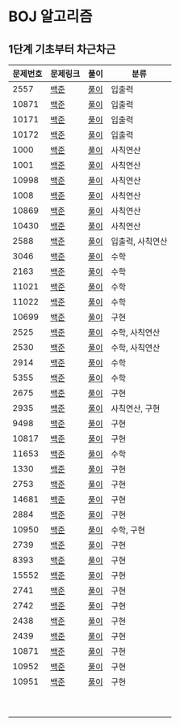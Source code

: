 # BOJ 알고리즘 

## 1단계 기초부터 차근차근



| 문제번호 | 문제링크                                      | 풀이                                            | 분류             |
| -------- | --------------------------------------------- | ----------------------------------------------- | ---------------- |
| 2557     | [백준](https://www.acmicpc.net/problem/2557)  | [풀이](https://www.acmicpc.net/source/25061950) | 입출력           |
| 10871    | [백준](https://www.acmicpc.net/problem/10718) | [풀이](https://www.acmicpc.net/source/25062112) | 입출력           |
| 10171    | [백준](https://www.acmicpc.net/problem/10171) | [풀이](https://www.acmicpc.net/source/25062269) | 입출력           |
| 10172    | [백준](https://www.acmicpc.net/problem/10172) | [풀이](https://www.acmicpc.net/source/25062414) | 입출력           |
| 1000     | [백준](https://www.acmicpc.net/problem/1000)  | [풀이](https://www.acmicpc.net/source/25062902) | 사칙연산         |
| 1001     | [백준](https://www.acmicpc.net/problem/1001)  | [풀이](https://www.acmicpc.net/source/25062945) | 사칙연산         |
| 10998    | [백준](https://www.acmicpc.net/problem/10998) | [풀이](https://www.acmicpc.net/source/25062973) | 사칙연산         |
| 1008     | [백준](https://www.acmicpc.net/problem/1008)  | [풀이](https://www.acmicpc.net/source/25063052) | 사칙연산         |
| 10869    | [백준](https://www.acmicpc.net/problem/10869) | [풀이](https://www.acmicpc.net/source/25079645) | 사칙연산         |
| 10430    | [백준](https://www.acmicpc.net/problem/10430) | [풀이](https://www.acmicpc.net/source/25081160) | 사칙연산         |
| 2588     | [백준](https://www.acmicpc.net/problem/2588)  | [풀이](https://www.acmicpc.net/source/25301772) | 입출력, 사칙연산 |
| 3046     | [백준](https://www.acmicpc.net/problem/3046)  | [풀이](https://www.acmicpc.net/source/25316120) | 수학             |
| 2163     | [백준](https://www.acmicpc.net/problem/2163)  | [풀이](https://www.acmicpc.net/source/25316403) | 수학             |
| 11021    | [백준](https://www.acmicpc.net/problem/11021) | [풀이](https://www.acmicpc.net/source/25317668) | 수학             |
| 11022    | [백준](https://www.acmicpc.net/problem/11022) | [풀이](https://www.acmicpc.net/source/25317789) | 수학             |
| 10699    | [백준](https://www.acmicpc.net/problem/10699) | [풀이](https://www.acmicpc.net/source/25326999) | 구현             |
| 2525     | [백준](https://www.acmicpc.net/problem/2525)  | [풀이](https://www.acmicpc.net/source/25350836) | 수학, 사칙연산   |
| 2530     | [백준](https://www.acmicpc.net/problem/2530)  | [풀이](https://www.acmicpc.net/source/25359057) | 수학, 사칙연산   |
| 2914     | [백준](https://www.acmicpc.net/problem/2914)  | [풀이](https://www.acmicpc.net/source/25359382) | 수학             |
| 5355     | [백준](https://www.acmicpc.net/problem/5355)  | [풀이](https://www.acmicpc.net/source/25375942) | 수학             |
| 2675     | [백준](https://www.acmicpc.net/problem/2675)  | [풀이](https://www.acmicpc.net/source/25384847) | 구현             |
| 2935     | [백준](https://www.acmicpc.net/problem/2935)  | [풀이](https://www.acmicpc.net/source/25384990) | 사칙연산, 구현   |
| 9498     | [백준](https://www.acmicpc.net/problem/9498)  | [풀이](https://www.acmicpc.net/source/25385444) | 구현             |
| 10817    | [백준](https://www.acmicpc.net/problem/10817) | [풀이](https://www.acmicpc.net/source/25386029) | 구현             |
| 11653    | [백준](https://www.acmicpc.net/problem/11653) | [풀이](https://www.acmicpc.net/source/25438902) | 수학             |
| 1330     | [백준](https://www.acmicpc.net/problem/1330)  | [풀이](https://www.acmicpc.net/source/25454929) | 구현             |
| 2753     | [백준](https://www.acmicpc.net/problem/2753)  | [풀이](https://www.acmicpc.net/source/25455524) | 구현             |
| 14681    | [백준](https://www.acmicpc.net/problem/14681) | [풀이](https://www.acmicpc.net/source/25455754) | 구현             |
| 2884     | [백준](https://www.acmicpc.net/problem/2884)  | [풀이](https://www.acmicpc.net/source/25456468) | 구현             |
| 10950    | [백준](https://www.acmicpc.net/problem/10950) | [풀이](https://www.acmicpc.net/source/25457270) | 수학, 구현       |
| 2739     | [백준](https://www.acmicpc.net/problem/2739)  | [풀이](https://www.acmicpc.net/source/25457530) | 구현             |
| 8393     | [백준](https://www.acmicpc.net/problem/8393)  | [풀이](https://www.acmicpc.net/source/25457629) | 구현             |
| 15552    | [백준](https://www.acmicpc.net/problem/15552) | [풀이](https://www.acmicpc.net/source/25458119) | 구현             |
| 2741     | [백준](https://www.acmicpc.net/problem/2741)  | [풀이](https://www.acmicpc.net/source/25458203) | 구현             |
| 2742     | [백준](https://www.acmicpc.net/problem/2742)  | [풀이](https://www.acmicpc.net/source/25458380) | 구현             |
| 2438     | [백준](https://www.acmicpc.net/problem/2438)  | [풀이](https://www.acmicpc.net/source/25465201) | 구현             |
| 2439     | [백준](https://www.acmicpc.net/problem/2439)  | [풀이](https://www.acmicpc.net/source/25465302) | 구현             |
| 10871    | [백준](https://www.acmicpc.net/problem/10871) | [풀이](https://www.acmicpc.net/source/25472128) | 구현             |
| 10952    | [백준](https://www.acmicpc.net/problem/10952) | [풀이](https://www.acmicpc.net/source/25474504) | 구현             |
| 10951    | [백준](https://www.acmicpc.net/problem/10951) | [풀이](https://www.acmicpc.net/source/25475273) | 구현             |
|          |                                               |                                                 |                  |
|          |                                               |                                                 |                  |
|          |                                               |                                                 |                  |
|          |                                               |                                                 |                  |
|          |                                               |                                                 |                  |
|          |                                               |                                                 |                  |
|          |                                               |                                                 |                  |
|          |                                               |                                                 |                  |
|          |                                               |                                                 |                  |

